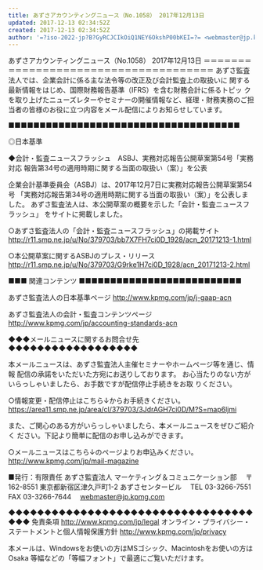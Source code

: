 ```yaml
---
title: あずさアカウンティングニュース（No.1058） 2017年12月13日
updated: 2017-12-13 02:34:52Z
created: 2017-12-13 02:34:52Z
author: '=?iso-2022-jp?B?GyRCJCIkOiQ1NEY6OkshP00bKEI=?= <webmaster@jp.kpmg.com>'
---
```


あずさアカウンティングニュース（No.1058） 2017年12月13日
＝＝＝＝＝＝＝＝＝＝＝＝＝＝＝＝＝＝＝＝＝＝＝＝＝＝＝＝＝＝＝＝＝＝＝＝＝
あずさ監査法人では、企業会計に係る主な法令等の改正及び会計監査上の取扱いに
関する最新情報をはじめ、国際財務報告基準（IFRS）を含む財務会計に係るトピッ
クを取り上げたニューズレターやセミナーの開催情報など、経理・財務実務のご担
当者の皆様のお役に立つ内容をメール配信によりお知らせしています。

■■■■■■■■■■■■■■■■■■■■■■■■■■■■■■■■■■■■■

◎日本基準

◆会計・監査ニュースフラッシュ　ASBJ、実務対応報告公開草案第54号「実務対応
報告第34号の適用時期に関する当面の取扱い（案）」を公表

企業会計基準委員会（ASBJ）は、2017年12月7日に実務対応報告公開草案第54号
「実務対応報告第34号の適用時期に関する当面の取扱い（案）」を公表しました。
あずさ監査法人は、本公開草案の概要を示した「会計・監査ニュースフラッシュ」
をサイトに掲載しました。

○あずさ監査法人の「会計・監査ニュースフラッシュ」の掲載サイト
http://r11.smp.ne.jp/u/No/379703/bb7X7FH7ci0D_1928/acn_20171213-1.html

○本公開草案に関するASBJのプレス・リリース
http://r11.smp.ne.jp/u/No/379703/G9rke1H7ci0D_1928/acn_20171213-2.html

■■■ 関連コンテンツ ■■■■■■■■■■■■■■■■■■■■■■■■■■

あずさ監査法人の日本基準ページ
http://www.kpmg.com/jp/j-gaap-acn

あずさ監査法人の会計・監査コンテンツページ
http://www.kpmg.com/jp/accounting-standards-acn

◆◆◆メールニュースに関するお問合せ先◆◆◆◆◆◆◆◆◆◆◆◆◆◆◆◆◆◆

本メールニュースは、あずさ監査法人主催セミナーやホームページ等を通じ、情報
配信の承諾をいただいた方宛にお送りしております。
お心当たりのない方がいらっしゃいましたら、お手数ですが配信停止手続きをお取
りください。

○情報変更・配信停止はこちら↓からお手続きください。
https://area11.smp.ne.jp/area/cl/379703/3JdrAGH7ci0D/M?S=map6ljmi

また、ご関心のある方がいらっしゃいましたら、本メールニュースをぜひご紹介く
ださい。下記より簡単に配信のお申し込みができます。

○メールニュースはこちら↓のページよりお申込みください。
http://www.kpmg.com/jp/mail-magazine

■発行：有限責任 あずさ監査法人 マーケティング＆コミュニケーション部
　〒162-8551 東京都新宿区津久戸町1-2 あずさセンタービル
　TEL 03-3266-7551　FAX 03-3266-7644
　[webmaster@jp.kpmg.com](mailto:webmaster@jp.kpmg.com)

◆◆◆◆◆◆◆◆◆◆◆◆◆◆◆◆◆◆◆◆◆◆◆◆◆◆◆◆◆◆◆◆◆◆◆◆◆
免責条項
http://www.kpmg.com/jp/legal
オンライン・プライバシー・ステートメントと個人情報保護方針
http://www.kpmg.com/jp/privacy

本メールは、Windowsをお使いの方はMSゴシック、Macintoshをお使いの方はOsaka
等幅などの「等幅フォント」で最適にご覧いただけます。